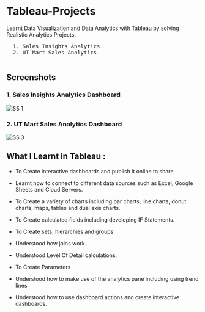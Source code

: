 # Tableau-Projects
Learnt Data Visualization and Data Analytics with Tableau by solving  Realistic Analytics Projects.

  <pre>
  1. Sales Insights Analytics             
  2. UT Mart Sales Analytics            
  </pre>

## Screenshots

### 1. Sales Insights Analytics Dashboard

<img src="https://github.com/ankityadav107/Tableau-Projects/blob/50567dae260ac3f2426b17ae8b07222ad36fe66b/SalesInsights/Screenshots/Dashboard.PNG" alt="SS 1"/>

### 2. UT Mart Sales Analytics Dashboard

<img src="https://github.com/ankityadav107/Tableau-Projects/blob/ce3159b93e7e762525a937d639ef77ab6e673393/UT%20Mart%20Sales%20Analytics/Screenshots/UT%20Mart%20Sales.PNG" alt="SS 3"/>



## What I Learnt in Tableau :



  - To Create  interactive dashboards and publish it online to share

  - Learnt how to connect to different data sources such as Excel, Google Sheets and Cloud Servers.

  - To Create a variety of charts including bar charts, line charts, donut charts, maps, tables and dual axis charts.

  - To Create calculated fields including developing IF Statements.

  - To Create sets, hierarchies and groups.

  - Understood how joins work.

  - Understood Level Of Detail calculations.

  - To Create Parameters

  - Understood how to make use of the analytics pane including using trend lines

  - Understood how to use dashboard actions and create interactive dashboards.
 
  
